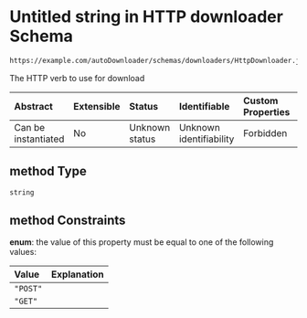 # Untitled string in HTTP downloader Schema

```txt
https://example.com/autoDownloader/schemas/downloaders/HttpDownloader.json#/properties/method
```

The HTTP verb to use for download

| Abstract            | Extensible | Status         | Identifiable            | Custom Properties | Additional Properties | Access Restrictions | Defined In                                                                            |
| :------------------ | :--------- | :------------- | :---------------------- | :---------------- | :-------------------- | :------------------ | :------------------------------------------------------------------------------------ |
| Can be instantiated | No         | Unknown status | Unknown identifiability | Forbidden         | Allowed               | none                | [HttpDownloader.json*](../out/downloaders/HttpDownloader.json "open original schema") |

## method Type

`string`

## method Constraints

**enum**: the value of this property must be equal to one of the following values:

| Value    | Explanation |
| :------- | :---------- |
| `"POST"` |             |
| `"GET"`  |             |
